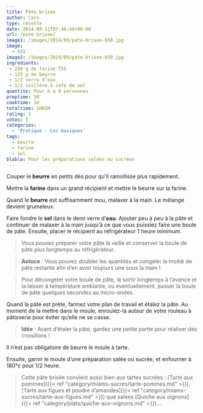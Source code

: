 ```yaml
---
title: Pâte brisée
author: Caro
type: recette
date: 2014-09-11T07:46:46+00:00
url: /pate-brisee/
image1: /images/2014/09/pate-brisee-650.jpg
image:
  - 931
image2: /images/2014/09/pate-brisee-650.jpg
ingredients:
 - 250 g de farine T55
 - 125 g de beurre
 - 1/2 verre d’eau
 - 1/2 cuillère à café de sel
quantite: Pour 6 à 8 personnes
preptime: 5M
cooktime: 1H
totaltime: 1H05M
rating: 5
votes: 5
categories:
  - 'Pratique : Les basiques'
tags:
  - beurre
  - farine
  - sel
blabla: Pour les préparations salées ou sucrées
---
```

Couper le **beurre** en petits dés pour qu’il ramollisse plus rapidement.

Mettre la **farine** dans un grand récipient et mettre le beurre sur la farine.

Quand le **beurre** est suffisamment mou, malaxer à la main. Le mélange devient grumeleux.

Faire fondre le **sel** dans le demi verre d’**eau**. Ajouter peu à peu à la pâte et continuer de malaxer à la main jusqu’à ce que vous puissiez faire une boule de pâte. Ensuite, placer le récipient au réfrigérateur 1 heure _minimum_.

> Vous pouvez préparer votre pâte la veille et conserver la boule de pâte plus longtemps au réfrigérateur.

> **Astuce** : Vous pouvez doubler les quantités et congeler la moitié de pâte restante afin d&rsquo;en avoir toujours une sous la main !

> Pour décongeler votre boule de pâte, la sortir longtemps à l&rsquo;avance et la laisser à température ambiante, ou éventuellement, passer la boule de pâte quelques secondes au micro-ondes.

Quand la pâte est prête, farinez votre plan de travail et étalez la pâte. Au moment de la mettre dans le moule, enroulez-la autour de votre rouleau à pâtisserie pour éviter qu&rsquo;elle ne se casse.

> **Idée** : Avant d&rsquo;étaler la pâte, gardez une petite partie pour réaliser des croisillons !

Il n&rsquo;est pas obligatoire de beurre le moule à tarte.

Ensuite, garnir le moule d&rsquo;une préparation salée ou sucrée, et enfourner à 180°c pour 1/2 heure.

> Cette pâte brisée convient aussi bien aux tartes sucrées : [Tarte aux pommes]({{< ref "category/miams-sucres/tarte-pommes.md" >}}), [Tarte aux figues et poudre d’amandes]({{< ref "category/miams-sucres/tarte-aux-figues.md" >}}) que salées [Quiche aux oignons]({{< ref "category/plats/quiche-aux-oignons.md" >}})...
